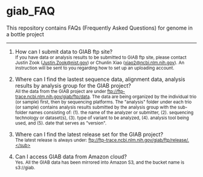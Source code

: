 # giab_FAQ
This repository contains FAQs (Frequently Asked Questions) for genome in a bottle project
************************************************************************************************

1. How can I submit data to GIAB ftp site?<br />
   <sub>If you have data or analysis results to be submitted to GIAB ftp site, please contact Justin Zook (Justin.Zook@nist.gov) or Chunlin Xiao (xiao2@ncbi.nlm.nih.gov). An instruction will be sent to you regarding how to set up an uploading account.</sub><br />

2. Where can I find the lastest sequence data, alignment data, analysis results by analysis group for the GIAB project?<br />
   <sub>All the data from the GIAB project are under ftp://ftp-trace.ncbi.nlm.nih.gov/giab/ftp/data. The data are being organized by the individual trio (or sample) first, then by sequencing platforms.  The "analysis" folder under each trio (or sample) contains analysis results submitted by the analysis group with the sub-folder names consisting of: (1). the name of the analyzer or submitter, (2). sequencing technology or dataset(s), (3). type of variant to be analyzed, (4). analysis tool being used, and (5). date that serves as "version".</sub><br />
   
3. Where can I find the latest release set for the GIAB project?<br />
   <sub>The latest release is always under: ftp://ftp-trace.ncbi.nlm.nih.gov/giab/ftp/release/.</sub><br />

4. Can I access GIAB data from Amazon cloud?<br />
   <sub>Yes. All the GIAB data has been mirrored into Amazon S3, and the bucket name is s3://giab.</sub><br />
